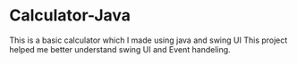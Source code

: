# Calculator-Java
This is a basic calculator which I made using java and swing UI
This project helped me better understand swing UI and Event handeling.
